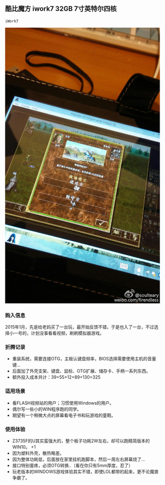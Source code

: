 ## 酷比魔方 iwork7 32GB 7寸英特尔四核

    iWork7

![iwork7](../assets/device/iwork7.jpg)

### 购入信息

2015年1月，先是给老妈买了一台玩，最开始反馈不错，于是也入了一台，不过选择小一号的，计划没事看看视频，刷刷模拟器游戏。

### 折腾记录

- 重装系统，需要连接OTG，主板认键盘频率，BIOS选择需要使用主机的音量键...
- 后面加了外壳支架、键盘、鼠标、OTG扩展、储存卡、手柄一系列东西。
- 额外投入成本共计：39+55+12+89+130=325

### 适用场景

- 看FLASH视频站的用户；习惯使用Windows的用户。
- 偶尔写一些小的WIN程序跑的同学。
- 期望有一个稍微大点的屏幕看电子书和玩游戏的童鞋。

### 使用体验

- Z3735F的U其实蛮强大的，整个板子功耗2W左右，却可以跑精简版本的WIN10。 +1
- 因为塑料外壳，散热略差。
- 因为整体功耗低，后面放在家里挂机跑脚本，然后一周左右屏幕烧了...
- 接口特别蛋疼，必须OTG转换..（看在你只有5mm厚度，忍了）
- 玩老版本的WINDOWS游戏体验其实不错，即使LOL都带的起来，更不论魔兽争霸了。
